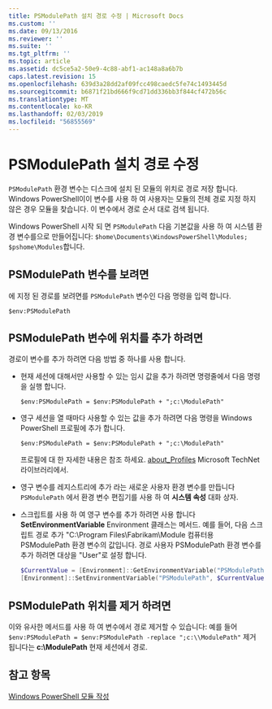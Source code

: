 ```yaml
---
title: PSModulePath 설치 경로 수정 | Microsoft Docs
ms.custom: ''
ms.date: 09/13/2016
ms.reviewer: ''
ms.suite: ''
ms.tgt_pltfrm: ''
ms.topic: article
ms.assetid: dc5ce5a2-50e9-4c88-abf1-ac148a8a6b7b
caps.latest.revision: 15
ms.openlocfilehash: 639d3a28dd2af09fcc498caedc5fe74c1493445d
ms.sourcegitcommit: b6871f21bd666f9cd71dd336bb3f844cf472b56c
ms.translationtype: MT
ms.contentlocale: ko-KR
ms.lasthandoff: 02/03/2019
ms.locfileid: "56855569"
---
```

# <a name="modifying-the-psmodulepath-installation-path"></a>PSModulePath 설치 경로 수정

`PSModulePath` 환경 변수는 디스크에 설치 된 모듈의 위치로 경로 저장 합니다. Windows PowerShell이이 변수를 사용 하 여 사용자는 모듈의 전체 경로 지정 하지 않은 경우 모듈을 찾습니다. 이 변수에서 경로 순서 대로 검색 됩니다.

Windows PowerShell 시작 되 면 `PSModulePath` 다음 기본값을 사용 하 여 시스템 환경 변수를으로 만들어집니다: `$home\Documents\WindowsPowerShell\Modules; $pshome\Modules`합니다.

## <a name="to-view-the-psmodulepath-variable"></a>PSModulePath 변수를 보려면

에 지정 된 경로를 보려면를 `PSModulePath` 변수인 다음 명령을 입력 합니다.

`$env:PSModulePath`

## <a name="to-add-locations-to-the-psmodulepath-variable"></a>PSModulePath 변수에 위치를 추가 하려면

경로이 변수를 추가 하려면 다음 방법 중 하나를 사용 합니다.

- 현재 세션에 대해서만 사용할 수 있는 임시 값을 추가 하려면 명령줄에서 다음 명령을 실행 합니다.

  `$env:PSModulePath = $env:PSModulePath + ";c:\ModulePath"`

- 영구 세션을 열 때마다 사용할 수 있는 값을 추가 하려면 다음 명령을 Windows PowerShell 프로필에 추가 합니다.

  `$env:PSModulePath = $env:PSModulePath + ";c:\ModulePath"`

  프로필에 대 한 자세한 내용은 참조 하세요. [about_Profiles](/powershell/module/microsoft.powershell.core/about/about_profiles) Microsoft TechNet 라이브러리에서.

- 영구 변수를 레지스트리에 추가 라는 새로운 사용자 환경 변수를 만듭니다 `PSModulePath` 에서 환경 변수 편집기를 사용 하 여 **시스템 속성** 대화 상자.

- 스크립트를 사용 하 여 영구 변수를 추가 하려면 사용 합니다 **SetEnvironmentVariable** Environment 클래스는 메서드. 예를 들어, 다음 스크립트 경로 추가 "C:\Program Files\Fabrikam\Module 컴퓨터용 PSModulePath 환경 변수의 값입니다. 경로 사용자 PSModulePath 환경 변수를 추가 하려면 대상을 "User"로 설정 합니다.

  ```powershell
  $CurrentValue = [Environment]::GetEnvironmentVariable("PSModulePath", "Machine")
  [Environment]::SetEnvironmentVariable("PSModulePath", $CurrentValue + ";C:\Program Files\Fabrikam\Modules", "Machine")

  ```

## <a name="to-remove-locations-from-the-psmodulepath"></a>PSModulePath 위치를 제거 하려면

이와 유사한 메서드를 사용 하 여 변수에서 경로 제거할 수 있습니다: 예를 들어 `$env:PSModulePath = $env:PSModulePath -replace ";c:\\ModulePath"` 제거 됩니다는 **c:\ModulePath** 현재 세션에서 경로.

## <a name="see-also"></a>참고 항목

[Windows PowerShell 모듈 작성](./writing-a-windows-powershell-module.md)
